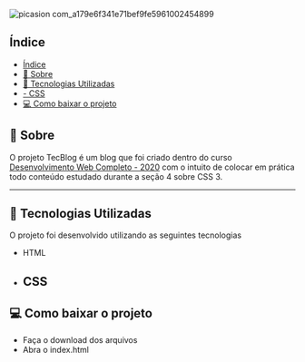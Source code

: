 
![picasion com_a179e6f341e71bef9fe5961002454899](https://user-images.githubusercontent.com/73719899/112873833-88d4ac80-9098-11eb-8fdb-563c4cd71533.gif)

## Índice
- [Índice](#índice)
- [📝 Sobre](#-sobre)
- [👾 Tecnologias Utilizadas](#-tecnologias-utilizadas)
- [- CSS](#--css)
- [💻 Como baixar o projeto](#-como-baixar-o-projeto)

## 📝 Sobre 
O projeto TecBlog é um blog que foi criado dentro do curso [Desenvolvimento Web Completo - 2020](https://www.udemy.com/course/web-completo/) com o intuito de colocar em prática todo conteúdo estudado durante a seção 4 sobre CSS 3. 

---
## 👾 Tecnologias Utilizadas 
O projeto foi desenvolvido utilizando as seguintes tecnologias 
- HTML 
- CSS
  ---
## 💻 Como baixar o projeto 
- Faça o download dos arquivos
- Abra o index.html
